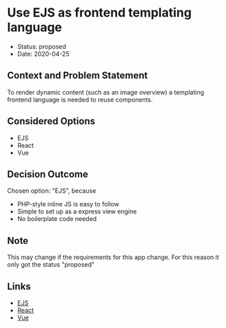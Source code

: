 # Use EJS as frontend templating language

* Status: proposed
* Date: 2020-04-25

## Context and Problem Statement

To render dynamic content (such as an image overview) a templating frontend language is needed to reuse components.

## Considered Options

* EJS
* React
* Vue

## Decision Outcome

Chosen option: "EJS", because 

* PHP-style inline JS is easy to follow
* Simple to set up as a express view engine
* No boilerplate code needed

## Note

This may change if the requirements for this app change. For this reason it only got the status "proposed"


## Links

* [EJS](https://ejs.co/)
* [React](https://reactjs.org/)
* [Vue](https://vuejs.org/)